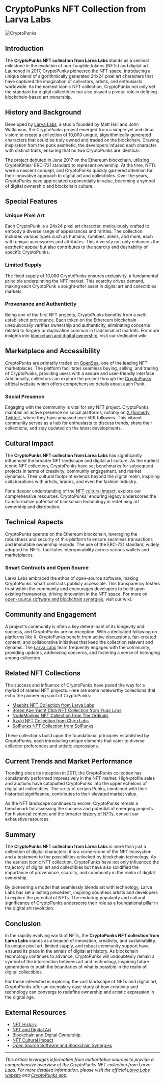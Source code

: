 # CryptoPunks NFT Collection from Larva Labs

![CryptoPunks](https://cryptopunks.app/images/cryptopunks.png)

## Introduction

The **CryptoPunks NFT collection from Larva Labs** stands as a seminal milestone in the evolution of non-fungible tokens (NFTs) and digital art. Launched in 2017, CryptoPunks pioneered the NFT space, introducing a unique blend of algorithmically generated 24x24 pixel art characters that have captured the imagination of collectors, artists, and enthusiasts worldwide. As the earliest iconic NFT collection, CryptoPunks not only set the standard for digital collectibles but also played a pivotal role in defining blockchain-based art ownership.

## History and Background

Developed by [Larva Labs](https://larvalabs.com/), a studio founded by Matt Hall and John Watkinson, the CryptoPunks project emerged from a simple yet ambitious vision: to create a collection of 10,000 unique, algorithmically generated characters that could be truly owned and traded on the blockchain. Drawing inspiration from the punk aesthetic, the developers infused each character with distinct traits, ensuring that no two CryptoPunks are identical.

The project debuted in June 2017 on the Ethereum blockchain, utilizing CryptoKitties' ERC-721 standard to represent ownership. At the time, NFTs were a nascent concept, and CryptoPunks quickly garnered attention for their innovative approach to digital art and collectibles. Over the years, CryptoPunks have appreciated exponentially in value, becoming a symbol of digital ownership and blockchain culture.

## Special Features

### Unique Pixel Art

Each CryptoPunk is a 24x24 pixel art character, meticulously crafted to embody a diverse range of appearances and rarities. The collection includes various types such as humans, zombies, aliens, and more, each with unique accessories and attributes. This diversity not only enhances the aesthetic appeal but also contributes to the scarcity and desirability of specific CryptoPunks.

### Limited Supply

The fixed supply of 10,000 CryptoPunks ensures exclusivity, a fundamental principle underpinning the NFT market. This scarcity drives demand, making each CryptoPunk a sought-after asset in digital art and collectibles markets.

### Provenance and Authenticity

Being one of the first NFT projects, CryptoPunks benefits from a well-established provenance. Each token on the Ethereum blockchain unequivocally verifies ownership and authenticity, eliminating concerns related to forgery or duplication common in traditional art markets. For more insights into [blockchain and digital ownership](https://www.license-token.com/wiki/blockchain-and-digital-ownership), visit our dedicated wiki.

## Marketplace and Accessibility

CryptoPunks are primarily traded on [OpenSea](https://opensea.io/collection/cryptopunks), one of the leading NFT marketplaces. The platform facilitates seamless buying, selling, and trading of CryptoPunks, providing users with a secure and user-friendly interface. Additionally, collectors can explore the project through the [CryptoPunks official website](https://cryptopunks.app/) which offers comprehensive details about each Punk.

### Social Presence

Engaging with the community is vital for any NFT project. CryptoPunks maintain an active presence on social platforms, notably on [X (formerly Twitter)](https://x.com/cryptopunksnfts), where they have amassed over 50K followers. This vibrant community serves as a hub for enthusiasts to discuss trends, share their collections, and stay updated on the latest developments.

## Cultural Impact

The **CryptoPunks NFT collection from Larva Labs** has significantly influenced the broader NFT landscape and digital art culture. As the earliest iconic NFT collection, CryptoPunks have set benchmarks for subsequent projects in terms of creativity, community engagement, and market dynamics. Their cultural footprint extends beyond the digital realm, inspiring collaborations with artists, brands, and even the fashion industry.

For a deeper understanding of the [NFT cultural impact](https://www.license-token.com/wiki/nft-cultural-impact), explore our comprehensive resources. CryptoPunks' enduring legacy underscores the transformative potential of blockchain technology in redefining art ownership and distribution.

## Technical Aspects

CryptoPunks operate on the Ethereum blockchain, leveraging the robustness and security of this platform to ensure seamless transactions and immutable ownership records. The use of the ERC-721 standard, widely adopted for NFTs, facilitates interoperability across various wallets and marketplaces.

### Smart Contracts and Open Source

Larva Labs embraced the ethos of open-source software, making CryptoPunks' smart contracts publicly accessible. This transparency fosters trust within the community and encourages developers to build upon existing frameworks, driving innovation in the NFT space. For more on [open-source software and blockchain synergies](https://www.license-token.com/wiki/open-source-software-and-blockchain-synergies), visit our wiki.

## Community and Engagement

A project's community is often a key determinant of its longevity and success, and CryptoPunks are no exception. With a dedicated following on platforms like X, CryptoPunks benefit from active discussions, fan-created content, and collaborative initiatives that keep the collection relevant and dynamic. The [Larva Labs](https://larvalabs.com/) team frequently engages with the community, providing updates, addressing concerns, and fostering a sense of belonging among collectors.

## Related NFT Collections

The success and influence of CryptoPunks have paved the way for a myriad of related NFT projects. Here are some noteworthy collections that echo the pioneering spirit of CryptoPunks:

- [Meebits NFT Collection from Larva Labs](https://license-token.com/Meebits-nft-collection-from-Larva-Labs)
- [Bored Ape Yacht Club NFT Collection from Yuga Labs](https://license-token.com/Bored-Ape-Yacht-Club-nft-collection-from-Yuga-Labs)
- [NodeMonkes NFT Collection from The Ordinals](https://license-token.com/NodeMonkes-nft-collection-from-The-Ordinals)
- [Azuki NFT Collection from Chiru Labs](https://license-token.com/Azuki-nft-collection-from-Chiru-Labs)
- [SolPunks NFT Collection from SolPunks](https://license-token.com/Solana-SolPunks-nft-collection-from-SolPunks)

These collections build upon the foundational principles established by CryptoPunks, each introducing unique elements that cater to diverse collector preferences and artistic expressions.

## Current Trends and Market Performance

Trending since its inception in 2017, the CryptoPunks collection has consistently performed impressively in the NFT market. High-profile sales and auctions have catapulted CryptoPunks into the upper echelons of digital art collectibles. The rarity of certain Punks, combined with their historical significance, contributes to their elevated market value.

As the NFT landscape continues to evolve, CryptoPunks remain a benchmark for assessing the success and potential of emerging projects. For historical context and the broader [history of NFTs](https://www.license-token.com/wiki/nft-history), consult our exhaustive resources.

## Summary

The **CryptoPunks NFT collection from Larva Labs** is more than just a collection of digital characters; it is a cornerstone of the NFT ecosystem and a testament to the possibilities unlocked by blockchain technology. As the earliest iconic NFT collection, CryptoPunks have not only influenced the trajectory of digital art and collectibles but have also solidified the importance of provenance, scarcity, and community in the realm of digital ownership.

By pioneering a model that seamlessly blends art with technology, Larva Labs has set a lasting precedent, inspiring countless artists and developers to explore the potential of NFTs. The enduring popularity and cultural significance of CryptoPunks underscore their role as a foundational pillar in the digital art revolution.

## Conclusion

In the rapidly evolving world of NFTs, the **CryptoPunks NFT collection from Larva Labs** stands as a beacon of innovation, creativity, and sustainability. Its unique pixel art, limited supply, and robust community support have ensured its place in the annals of digital art history. As blockchain technology continues to advance, CryptoPunks will undoubtedly remain a symbol of the intersection between art and technology, inspiring future generations to push the boundaries of what is possible in the realm of digital collectibles.

For those interested in exploring the vast landscape of NFTs and digital art, CryptoPunks offer an exemplary case study of how creativity and technology can converge to redefine ownership and artistic expression in the digital age.

## External Resources

- [NFT History](https://www.license-token.com/wiki/nft-history)
- [NFT and Digital Art](https://www.license-token.com/wiki/nft-and-digital-art)
- [Blockchain and Digital Ownership](https://www.license-token.com/wiki/blockchain-and-digital-ownership)
- [NFT Cultural Impact](https://www.license-token.com/wiki/nft-cultural-impact)
- [Open Source Software and Blockchain Synergies](https://www.license-token.com/wiki/open-source-software-and-blockchain-synergies)

---

*This article leverages information from authoritative sources to provide a comprehensive overview of the CryptoPunks NFT collection from Larva Labs. For more detailed information, please visit the official [Larva Labs website](https://larvalabs.com/) and [CryptoPunks app](https://cryptopunks.app/).*